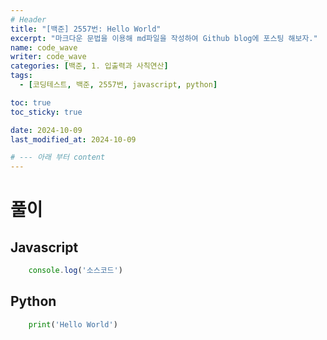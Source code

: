 ```yaml
---
# Header
title: "[백준] 2557번: Hello World"
excerpt: "마크다운 문법을 이용해 md파일을 작성하여 Github blog에 포스팅 해보자."
name: code_wave
writer: code_wave
categories: [백준, 1. 입출력과 사칙연산]
tags:
  - [코딩테스트, 백준, 2557번, javascript, python]

toc: true
toc_sticky: true

date: 2024-10-09
last_modified_at: 2024-10-09

# --- 아래 부터 content
---
```


# 풀이
## Javascript
```js
    console.log('소스코드')
```

## Python
```py
    print('Hello World')
```
